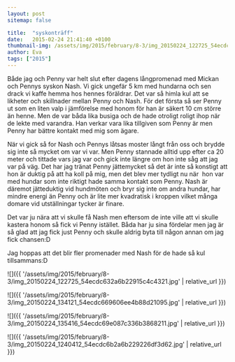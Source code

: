 ```yaml
---
layout: post
sitemap: false

title:  "syskonträff"
date:   2015-02-24 21:41:40 +0100
thumbnail-img: /assets/img/2015/february/8-3/img_20150224_122725_54ecdc632a6b22915c4c4321.jpg
author: Eva
tags: ["2015"]
---
```


Både jag och Penny var helt slut efter dagens långpromenad med Mickan och Pennys syskon Nash. Vi gick ungefär 5 km med hundarna och sen drack vi kaffe hemma hos hennes föräldrar. Det var så himla kul att se likheter och skillnader mellan Penny och Nash. För det första så ser Penny ut som en liten valp i jämförelse med honom för han är säkert 10 cm större än henne. Men de var båda lika busiga och de hade otroligt roligt ihop när de lekte med varandra. Han verkar vara lika tillgiven som Penny är men Penny har bättre kontakt med mig som ägare. 

När vi gick så for Nash och Pennys låtsas moster långt från oss och brydde sig inte så mycket om var vi var. Men Penny stannade alltid upp efter ca 20 meter och tittade vars jag var och gick inte längre om hon inte såg att jag var på väg. Det har jag tränat Penny jättemycket så det är inte så konstigt att hon är duktig på att ha koll på mig, men det blev mer tydligt nu när  hon var med hundar som inte riktigt hade samma kontakt som Penny. Nash är däremot jätteduktig vid hundmöten och bryr sig inte om andra hundar, har mindre energi än Penny och är lite mer kvadratisk i kroppen vilket många domare vid utställningar tycker är finare. 

Det var ju nära att vi skulle få Nash men eftersom de inte ville att vi skulle kastera honom så fick vi Penny istället. Båda har ju sina fördelar men jag är så glad att jag fick just Penny och skulle aldrig byta till någon annan om jag fick chansen:D

Jag hoppas att det blir fler promenader med Nash för de hade så kul tillsammans:D

![]({{ '/assets/img/2015/february/8-3/img_20150224_122725_54ecdc632a6b22915c4c4321.jpg'  | relative_url }})

![]({{ '/assets/img/2015/february/8-3/img_20150224_134121_54ecdc669606ee4b88d21095.jpg'  | relative_url }})

![]({{ '/assets/img/2015/february/8-3/img_20150224_135416_54ecdc69e087c336b3868211.jpg'  | relative_url }})

![]({{ '/assets/img/2015/february/8-3/img_20150224_1240412_54ecdc6b2a6b229226df3d62.jpg'  | relative_url }})

